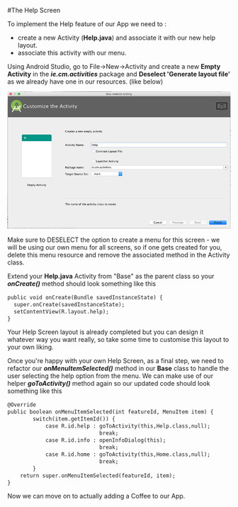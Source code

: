 #The Help Screen

To implement the Help feature of our App we need to :

- create a new Activity (<b>Help.java</b>) and associate it with our new help layout.
- associate this activity with our menu.

Using Android Studio, go to File->New->Activity and create a new <b>Empty Activity</b> in the <b><i>ie.cm.activities</i></b> package and <b>Deselect 'Generate layout file'</b> as we already have one in our resources. (like below)

![](../img/lab2s401.png)

Make sure to DESELECT the option to create a menu for this screen - we will be using our own menu for all screens, so if one gets created for you, delete this menu resource and remove the associated method in the Activity class. 

Extend your <b>Help.java</b> Activity from "Base" as the parent class so your <b><i>onCreate()</i></b> method should look something like this

~~~
public void onCreate(Bundle savedInstanceState) {
  super.onCreate(savedInstanceState);
  setContentView(R.layout.help);
}
~~~

Your Help Screen layout is already completed but you can design it whatever way you want really, so take some time to customise this layout to your own liking.

Once you're happy with your own Help Screen, as a final step, we need to refactor our <b><i>onMenuItemSelected()</i></b> method in our <b>Base</b> class to handle the user selecting the help option from the menu. We can make use of our helper <b><i>goToActivity()</i></b> method again so our updated code should look something like this

~~~
@Override 
public boolean onMenuItemSelected(int featureId, MenuItem item) {  
        switch(item.getItemId()) { 
            case R.id.help : goToActivity(this,Help.class,null);  
                             break; 
            case R.id.info : openInfoDialog(this);  
                             break; 
            case R.id.home : goToActivity(this,Home.class,null); 
                             break; 
        } 
    return super.onMenuItemSelected(featureId, item); 
}
~~~

Now we can move on to actually adding a Coffee to our App.
